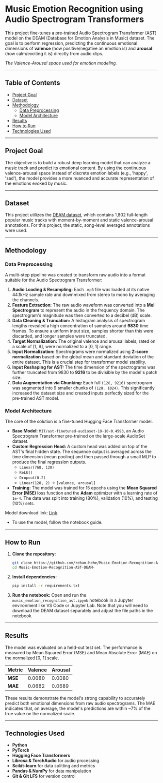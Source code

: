 # Music Emotion Recognition using Audio Spectrogram Transformers

This project fine-tunes a pre-trained Audio Spectrogram Transformer (AST) model on the DEAM (Database for Emotion Analysis in Music) dataset. The goal is to perform regression, predicting the continuous emotional dimensions of **valence** (how positive/negative an emotion is) and **arousal** (how calm/exciting it is) directly from audio clips.


*The Valence-Arousal space used for emotion modeling.*

---

## Table of Contents
- [Project Goal](#project-goal)
- [Dataset](#dataset)
- [Methodology](#methodology)
  - [Data Preprocessing](#data-preprocessing)
  - [Model Architecture](#model-architecture)
- [Results](#results)
- [How to Run](#how-to-run)
- [Technologies Used](#technologies-used)

---

## Project Goal
The objective is to build a robust deep learning model that can analyze a music track and predict its emotional content. By using the continuous valence-arousal space instead of discrete emotion labels (e.g., 'happy', 'sad'), the model provides a more nuanced and accurate representation of the emotions evoked by music.

---

## Dataset
This project utilizes the [DEAM dataset](https://cvml.unige.ch/databases/DEAM), which contains 1,802 full-length popular music tracks with moment-by-moment and static valence-arousal annotations. For this project, the static, song-level averaged annotations were used.

---

## Methodology

### Data Preprocessing
A multi-step pipeline was created to transform raw audio into a format suitable for the Audio Spectrogram Transformer:

1.  **Audio Loading & Resampling:** Each `.mp3` file was loaded at its native 44.1kHz sample rate and downmixed from stereo to mono by averaging the channels.
2.  **Feature Extraction:** The raw audio waveform was converted into a **Mel Spectrogram** to represent the audio in the frequency domain. The spectrogram's magnitude was then converted to a decibel (dB) scale.
3.  **Data Cleaning & Truncation:** A histogram analysis of spectrogram lengths revealed a high concentration of samples around **9830** time frames. To ensure a uniform input size, samples shorter than this were discarded, and longer samples were truncated.
4.  **Target Normalization:** The original valence and arousal labels, rated on a scale of [1, 9], were normalized to a [0, 1] range.
5.  **Input Normalization:** Spectrograms were normalized using **Z-score normalization** based on the global mean and standard deviation of the entire dataset. This is a crucial step for transformer model stability.
6.  **Input Reshaping for AST:** The time dimension of the spectrograms was further truncated from 9830 to **9216** to be divisible by the model's patch size.
7.  **Data Augmentation via Chunking:** Each full `(128, 9216)` spectrogram was segmented into 9 smaller chunks of `(128, 1024)`. This significantly increased the dataset size and created inputs perfectly sized for the pre-trained AST model.

### Model Architecture
The core of the solution is a fine-tuned Hugging Face Transformer model.

- **Base Model:** `MIT/ast-finetuned-audioset-10-10-0.4593`, an Audio Spectrogram Transformer pre-trained on the large-scale AudioSet dataset.
- **Custom Regression Head:** A custom head was added on top of the AST's final hidden state. The sequence output is averaged across the time dimension (mean pooling) and then passed through a small MLP to produce the final regression outputs.
    - `Linear(768, 128)`
    - `ReLU()`
    - `Dropout(0.2)`
    - `Linear(128, 2)` -> `[valence, arousal]`
- **Training:** The model was trained for 15 epochs using the **Mean Squared Error (MSE)** loss function and the **Adam** optimizer with a learning rate of `1e-4`. The data was split into training (80%), validation (10%), and testing (10%) sets.

Model download link: [Link](https://huggingface.co/rehan-hehe/music-emotion-ast-model/resolve/main/ast_emotion_regression_moresamples_batch16_epochs15.pth).

- To use the model, follow the notebook guide.

---


## How to Run
1.  **Clone the repository:**
    ```bash
    git clone https://github.com/rehan-hehe/Music-Emotion-Recognition-AST-DEAM-.git
    cd Music-Emotion-Recognition-AST-DEAM-
    ```
2.  **Install dependencies:**
    ```bash
    pip install -r requirements.txt
    ```

3.  **Run the notebook:**
    Open and run the `music_emotion_recognition_ast.ipynb` notebook in a Jupyter environment like VS Code or Jupyter Lab. Note that you will need to download the DEAM dataset separately and      adjust the file paths in the notebook.

---
## Results
The model was evaluated on a held-out test set. The performance is measured by Mean Squared Error (MSE) and Mean Absolute Error (MAE) on the normalized [0, 1] scale.

| Metric      | Valence | Arousal |
|-------------|---------|---------|
| **MSE**     | 0.0080  | 0.0080  |
| **MAE**     | 0.0682  | 0.0689  |

These results demonstrate the model's strong capability to accurately predict both emotional dimensions from raw audio spectrograms. The MAE indicates that, on average, the model's predictions are within ~7% of the true value on the normalized scale.

---

## Technologies Used
- **Python**
- **PyTorch**
- **Hugging Face Transformers**
- **Librosa & TorchAudio** for audio processing
- **Scikit-learn** for data splitting and metrics
- **Pandas & NumPy** for data manipulation
- **Git & Git LFS** for version control
